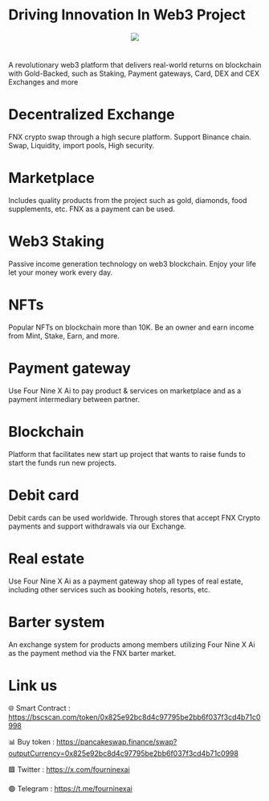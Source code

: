 # Driving Innovation In Web3 Project

<div align="center"><img src="https://fourninexai.com/wp-content/uploads/2025/07/goldbacked-FNX5.fw_-1.png" /><br /></div>
<div align="center">
  <h1>
</div>
A revolutionary web3 platform that delivers real-world returns on blockchain with Gold-Backed, such as Staking, Payment gateways, Card, DEX and CEX Exchanges and more

# Decentralized Exchange
FNX crypto swap through a high secure platform. Support Binance chain. Swap, Liquidity, import pools, High security.

# Marketplace
Includes quality products from the project such as gold, diamonds, food supplements, etc. FNX as a payment can be used.

# Web3 Staking
Passive income generation technology on web3 blockchain. Enjoy your life let your money work every day.

# NFTs
Popular NFTs on blockchain more than 10K. Be an owner and earn income from Mint, Stake, Earn, and more.

# Payment gateway
Use Four Nine X Ai to pay product & services on marketplace and as a payment intermediary between partner.

# Blockchain
Platform that facilitates new start up project that wants to raise funds to start the funds run new projects.

# Debit card
Debit cards can be used worldwide. Through stores that accept FNX Crypto payments and support withdrawals via our Exchange.

# Real estate
Use Four Nine X Ai as a payment gateway shop all types of real estate, including other services such as booking hotels, resorts, etc.

# Barter system
An exchange system for products among members utilizing Four Nine X Ai as the payment method via the FNX barter market.

# Link us

🌐 Smart Contract : https://bscscan.com/token/0x825e92bc8d4c97795be2bb6f037f3cd4b71c0998

📊 Buy token : https://pancakeswap.finance/swap?outputCurrency=0x825e92bc8d4c97795be2bb6f037f3cd4b71c0998

🟩 Twitter : https://x.com/fourninexai

🟢 Telegram : https://t.me/fourninexai

